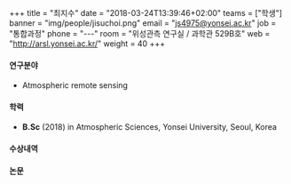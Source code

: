 ﻿+++
title = "최지수"
date = "2018-03-24T13:39:46+02:00"
teams = ["학생"]
banner = "img/people/jisuchoi.png"
email = "js4975@yonsei.ac.kr"
job = "통합과정"
phone = "---"
room = "위성관측 연구실 / 과학관 529B호"
web = "http://arsl.yonsei.ac.kr/"
weight = 40
+++

#### 연구분야
+ Atmospheric remote sensing

#### 학력
 + **B.Sc** (2018) in Atmospheric Sciences, Yonsei University, Seoul, Korea

#### 수상내역


#### 논문
